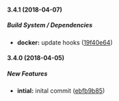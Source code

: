 #### 3.4.1 (2018-04-07)

##### Build System / Dependencies

* **docker:**  update hooks ([19f40e64](https://github.com/SkeLLLa/docker-ffmpeg-opencv/commit/19f40e647ecac236cf3ddf692b13d099aa90b9a7))

#### 3.4.0 (2018-04-05)

##### New Features

* **intial:**  inital commit ([ebfb9b85](https://github.com/SkeLLLa/docker-ffmpeg-opencv/commit/ebfb9b85f271f435869779dabfc3376ab6f6fdcc))

